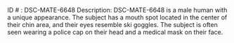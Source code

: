 ID # : DSC-MATE-6648
Description: DSC-MATE-6648 is a male human with a unique appearance. The subject has a mouth spot located in the center of their chin area, and their eyes resemble ski goggles. The subject is often seen wearing a police cap on their head and a medical mask on their face.